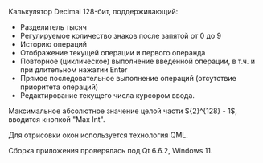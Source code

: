 Калькулятор Decimal 128-бит, поддерживающий:
 - Разделитель тысяч
 - Регулируемое количество знаков после запятой от 0 до 9
 - Историю операций
 - Отображение текущей операции и первого операнда
 - Повторное (циклическое) выполнение введенной операции, в т.ч. и при длительном нажатии Enter
 - Прямое последовательное выполнение операций (отсутствие приоритета операций)
 - Редактирование текущего числа курсором ввода.

Максимальное абсолютное значение целой части $\{2}^{128} - 1$, вводится кнопкой "Max Int".

Для отрисовки окон используется технология QML.

Сборка приложения проверялась под Qt 6.6.2, Windows 11.
